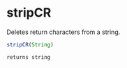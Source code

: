 # stripCR

 Deletes return characters from a string.

```javascript
stripCR(String)
```

```javascript
returns string
```
